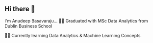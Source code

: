 ## Hi there 👋

I'm Anudeep Basavaraju...
:man_student: Graduated with MSc Data Analytics from Dublin Business School

:man_technologist: Currently learning Data Analytics & Machine Learning Concepts

<!--
**anudeepb97/anudeepb97** is a ✨ _special_ ✨ repository because its `README.md` (this file) appears on your GitHub profile.

Here are some ideas to get you started:

- 🔭 I’m currently working on ...
- 🌱 I’m currently learning ...
- 👯 I’m looking to collaborate on ...
- 🤔 I’m looking for help with ...
- 💬 Ask me about ...
- 📫 How to reach me: ...
- 😄 Pronouns: ...
- ⚡ Fun fact: ...
-->
